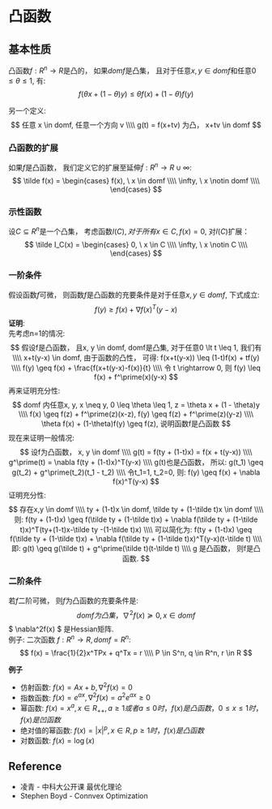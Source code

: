 # 凸函数

## 基本性质
凸函数$f: R^n \rightarrow R$是凸的， 如果$domf$是凸集， 且对于任意$x, y \in domf$和任意$0 \leq \theta \leq 1$, 有:
$$
f(\theta x + (1-\theta)y) \leq \theta f(x) + (1 - \theta)f(y)
$$

另一个定义:
$$
任意 x \in domf, 任意一个方向 v \\\\
g(t) = f(x+tv) 为凸， x+tv \in domf
$$

### 凸函数的扩展
如果$f$是凸函数， 我们定义它的扩展至延伸$\tilde f : R^n \rightarrow R \cup \infty$:  
$$
\tilde f(x) = \begin{cases}
f(x), \  x \in domf \\\\
\infty, \  x \notin domf \\\\
\end{cases}
$$

### 示性函数
设$C \subseteq R^n$是一个凸集， 考虑函数$I(C), 对于所有x \in C, f(x) = 0$, 对$I(C)$扩展：
$$
\tilde I_C(x) = \begin{cases}
0, \  x \in C \\\\
\infty, \  x \notin C \\\\
\end{cases}
$$

### 一阶条件
假设函数$f$可微， 则函数$f$是凸函数的充要条件是对于任意$x, y \in domf$, 下式成立:
$$
f(y) \geq f(x) + \nabla f(x)^T(y-x)
$$
**证明**:  
先考虑n=1的情况:
$$
假设f是凸函数， 且x, y \in domf, domf是凸集, 对于任意0 \lt t \leq 1, 我们有 \\\\
x+t(y-x) \in domf, 由于函数的凸性， 可得: f(x+t(y-x)) \leq (1-t)f(x) + tf(y) \\\\
f(y) \geq f(x) + \frac{f(x+t(y-x)-f(x)}{t} \\\\
令 t \rightarrow 0, 则 f(y) \leq f(x) + f^\prime(x)(y-x)
$$
再来证明充分性:
$$
domf 内任意x, y, x \neq y, 0 \leq \theta \leq 1, z = \theta x + (1 - \theta)y \\\\
f(x) \geq f(z) + f^\prime(z)(x-z),  f(y) \geq f(z) + f^\prime(z)(y-z) \\\\
\theta f(x) + (1-\theta)f(y) \geq f(z), 说明函数f是凸函数
$$
现在来证明一般情况:
$$
设f为凸函数， x, y \in domf \\\\
g(t) = f(ty + (1-t)x) = f(x + t(y-x)) \\\\
g^\prime(t) = \nabla f(ty + (1-t)x)^T(y-x) \\\\
g(t)也是凸函数， 所以: g(t_1) \geq g(t_2) + g^\prime(t_2)(t_1 - t_2) \\\\
令t_1=1, t_2=0, 则: f(y) \geq f(x) + \nabla f(x)^T(y-x)
$$
证明充分性:
$$
存在x,y \in domf \\\\
ty + (1-t)x \in domf, \tilde ty + (1-\tilde t)x \in domf \\\\
则: f(ty + (1-t)x) \geq f(\tilde ty + (1-\tilde t)x) + \nabla f(\tilde ty + (1-\tilde t)x)^T(ty+(1-t)x-\tilde ty -(1-\tilde t)x) \\\\
可以简化为: f(ty + (1-t)x) \geq f(\tilde ty + (1-\tilde t)x) + \nabla f(\tilde ty + (1-\tilde t)x)^T(y-x)(t-\tilde t) \\\\
即: g(t) \geq g(\tilde t) + g^\prime(\tilde t)(t-\tilde t) \\\\
g 是凸函数， 则f是凸函数.
$$

### 二阶条件
若$f$二阶可微， 则$f$为凸函数的充要条件是:
$$
domf 为凸集， \nabla^2f(x) \succeq 0, x \in domf
$$
$ \nabla^2f(x) $ 是Hessian矩阵.  
例子: 二次函数 $f:R^n \rightarrow R, domf = R^n$:
$$
f(x) = \frac{1}{2}x^TPx + q^Tx = r \\\\
P \in S^n,  q \in R^n, r \in R
$$

**例子**  
* 仿射函数: $f(x) = Ax + b, \nabla^2f(x) = 0$  
* 指数函数: $f(x) = e^{ax}, \nabla^2f(x) = a^2e^{ax} \geq 0$  
* 幂函数: $f(x) = x^a, x \in R_{++}, a \geq 1 或者 a \leq 0时， f(x)是凸函数， 0 \leq x \leq 1时， f(x)是凹函数$  
* 绝对值的幂函数: $f(x) = \vert x \vert^p, x \in R, p \geq 1时， f(x)是凸函数$  
* 对数函数: $f(x) = \log(x)$


## Reference
* 凌青 - 中科大公开课 最优化理论
* Stephen Boyd - Connvex Optimization
